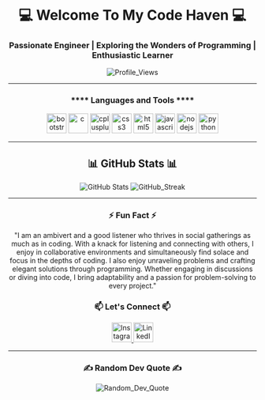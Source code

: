 <h1 align="center">💻 Welcome To My Code Haven 💻</h1>
<h3 align="center">Passionate Engineer | Exploring the Wonders of Programming | Enthusiastic Learner</h3>
<p align="center"> 
    <img src="https://komarev.com/ghpvc/?username=tanish-jain-225&label=Profile%20views&color=0e75b6&style=flat-square" alt="Profile_Views" /> 
</p>

<hr>

<h3 align="center">**** Languages and Tools ****</h3>
<p align="center"> 
    <img src="https://cdn-icons-png.flaticon.com/128/5968/5968672.png" alt="bootstrap" width="40" height="40" />
    <img src="https://cdn-icons-png.flaticon.com/128/3665/3665923.png" alt="c" width="40" height="40" /> 
    <img src="https://cdn-icons-png.flaticon.com/128/6132/6132222.png" alt="cplusplus" width="40" height="40" /> 
    <img src="https://cdn-icons-png.flaticon.com/128/732/732190.png" alt="css3" width="40" height="40" /> 
    <img src="https://cdn-icons-png.flaticon.com/128/174/174854.png" alt="html5" width="40" height="40" /> 
    <img src="https://cdn-icons-png.flaticon.com/128/5968/5968292.png" alt="javascript" width="40" height="40" /> 
    <img src="https://t3.ftcdn.net/jpg/03/52/67/82/240_F_352678266_NFcwIwhhY76mkQItT4lCxyxcCTP3LgvY.jpg" alt="nodejs" width="40" height="40" /> 
    <img src="https://cdn-icons-png.flaticon.com/128/5968/5968350.png" alt="python" width="40" height="40" /> 
</p>

<hr>

<h2 align="center">📊 GitHub Stats 📊 </h2>

<p align="center">
    <img src="https://github-readme-stats.vercel.app/api?username=tanish-jain-225&theme=gruvbox&hide_border=false&include_all_commits=true&count_private=false" alt="GitHub Stats" />
    <img src="https://github-readme-streak-stats.herokuapp.com/?user=tanish-jain-225&theme=gruvbox&hide_border=false" alt="GitHub_Streak" />
</p>

<hr>

<h3 align="center">⚡ Fun Fact ⚡</h3>
<p align="center">"I am an ambivert and a good listener who thrives in social gatherings as much as in coding. With a knack for listening and connecting with others, I enjoy in collaborative environments and simultaneously find solace and focus in the depths of coding. I also enjoy unraveling problems and crafting elegant solutions through programming. Whether engaging in discussions or diving into code, I bring adaptability and a passion for problem-solving to every project."</p>

<h3 align="center">📫 Let's Connect 📫</h3>
<p align="center">
    <a href="https://instagram.com/tanish_jain_225" target="_blank">
        <img src="https://cdn-icons-png.flaticon.com/128/2111/2111463.png" alt="Instagram" height="40" width="40" />
    </a>
    <a href="https://www.linkedin.com/in/tanish-jain-tj02022005" target="_blank">
        <img src="https://upload.wikimedia.org/wikipedia/commons/thumb/c/ca/LinkedIn_logo_initials.png/480px-LinkedIn_logo_initials.png" alt="LinkedIn" height="40" width="40" />
    </a>
</p>

<hr>

<h3 align="center">✍️ Random Dev Quote ✍️</h3>
<p align="center">
    <img src="https://quotes-github-readme.vercel.app/api?type=horizontal&theme=gruvbox" alt="Random_Dev_Quote" />
</p>
